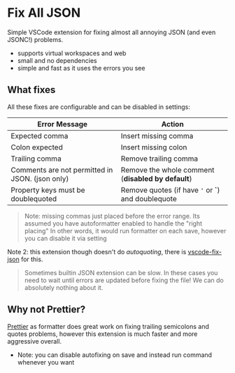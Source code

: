 # Fix All JSON

Simple VSCode extension for fixing almost all annoying JSON (and even JSONC!) problems.

- supports virtual workspaces and web
- small and no dependencies
- simple and fast as it uses the errors you see

<!-- TODO about code fixes -->

## What fixes

All these fixes are configurable and can be disabled in settings:

| Error Message                                   | Action                                               |
| ----------------------------------------------- | ---------------------------------------------------- |
| Expected comma                                  | Insert missing comma                                 |
| Colon expected                                  | Insert missing colon                                 |
| Trailing comma                                  | Remove trailing comma                                |
| Comments are not permitted in JSON. (json only) | Remove the whole comment (**disabled by default**)   |
| Property keys must be doublequoted              | Remove quotes (if have `'` or **`**) and doublequote |

> Note: missing commas just placed before the error range. Its assumed you have autoformatter enabled to handle the "right placing"
> In other words, it would run formatter on each save, however you can disable it via setting

Note 2: this extension though doesn't do *autoquoting*, there is [vscode-fix-json](https://github.com/oliversturm/vscode-fix-json) for this.

> Sometimes builtin JSON extension can be slow. In these cases you need to wait until errors are updated before fixing the file! We can do absolutely nothing about it.

## Why not Prettier?

[Prettier](https://marketplace.visualstudio.com/items?itemName=esbenp.prettier-vscode) as formatter does great work on fixing trailing semicolons and quotes problems, however this extension is much faster and more aggressive overall.

- Note: you can disable autofixing on save and instead run command whenever you want
